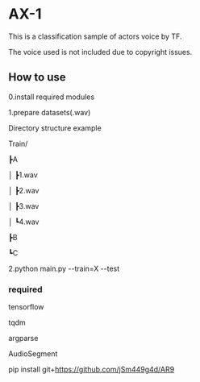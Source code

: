 # AX-1
This is a classification sample of actors voice by TF.

The voice used is not included due to copyright issues.

## How to use
0.install required modules

1.prepare datasets(.wav)

Directory structure example
 
Train/

  ┣A
  
  │ ┣1.wav
    
  │ ┣2.wav
    
  │ ┣3.wav
    
  │ ┗4.wav
  
  ┣B
  
  ┗C
  
2.python main.py --train=X --test

### required
tensorflow

tqdm

argparse

AudioSegment

pip install git+https://github.com/jSm449g4d/AR9
